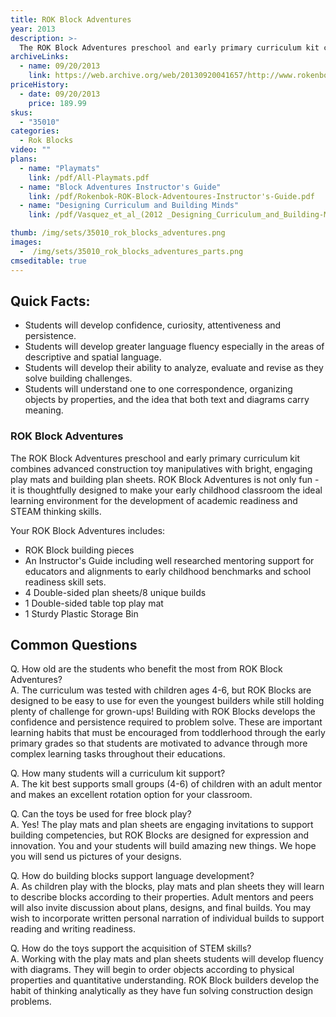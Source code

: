 ```yaml
---
title: ROK Block Adventures
year: 2013
description: >-
  The ROK Block Adventures preschool and early primary curriculum kit combines advanced construction toy manipulatives with bright, engaging play mats and building plan sheets. ROK Block Adventures is not only fun - it is thoughtfully designed to make your early childhood classroom the ideal learning environment for the development of academic readiness and STEAM thinking skills.
archiveLinks:
  - name: 09/20/2013
    link: https://web.archive.org/web/20130920041657/http://www.rokenbok.com/estore/rok-block-adventures/
priceHistory:
  - date: 09/20/2013
    price: 189.99
skus:
  - "35010"
categories: 
  - Rok Blocks
video: ""
plans:
  - name: "Playmats"
    link: /pdf/All-Playmats.pdf
  - name: "Block Adventures Instructor's Guide"
    link: /pdf/Rokenbok-ROK-Block-Adventoures-Instructor's-Guide.pdf
  - name: "Designing Curriculum and Building Minds"
    link: /pdf/Vasquez_et_al_(2012 _Designing_Curriculum_and_Building-Minds.pdf

thumb: /img/sets/35010_rok_blocks_adventures.png
images:
  -  /img/sets/35010_rok_blocks_adventures_parts.png
cmseditable: true
---
```

## Quick Facts:
  - Students will develop confidence, curiosity, attentiveness and persistence.
  - Students will develop greater language fluency especially in the areas of descriptive and spatial language.
  - Students will develop their ability to analyze, evaluate and revise as they solve building challenges.
  - Students will understand one to one correspondence, organizing objects by properties, and the idea that both text and diagrams carry meaning.

### ROK Block Adventures

The ROK Block Adventures preschool and early primary curriculum kit combines advanced construction toy manipulatives with bright, engaging play mats and building plan sheets. ROK Block Adventures is not only fun - it is thoughtfully designed to make your early childhood classroom the ideal learning environment for the development of academic readiness and STEAM thinking skills.

Your ROK Block Adventures includes:

  - ROK Block building pieces
  - An Instructor's Guide including well researched mentoring support for educators and alignments to early childhood benchmarks and school readiness skill sets.
  - 4 Double-sided plan sheets/8 unique builds
  - 1 Double-sided table top play mat
  - 1 Sturdy Plastic Storage Bin

## Common Questions
Q. How old are the students who benefit the most from ROK Block Adventures?    
A. The curriculum was tested with children ages 4-6, but ROK Blocks are designed to be easy to use for even the youngest builders while still holding plenty of challenge for grown-ups! Building with ROK Blocks develops the confidence and persistence required to problem solve. These are important learning habits that must be encouraged from toddlerhood through the early primary grades so that students are motivated to advance through more complex learning tasks throughout their educations.

Q. How many students will a curriculum kit support?    
A. The kit best supports small groups (4-6) of children with an adult mentor and makes an excellent rotation option for your classroom.

Q. Can the toys be used for free block play?    
A. Yes! The play mats and plan sheets are engaging invitations to support building competencies, but ROK Blocks are designed for expression and innovation. You and your students will build amazing new things. We hope you will send us pictures of your designs.

Q. How do building blocks support language development?    
A. As children play with the blocks, play mats and plan sheets they will learn to describe blocks according to their properties. Adult mentors and peers will also invite discussion about plans, designs, and final builds. You may wish to incorporate written personal narration of individual builds to support reading and writing readiness.

Q. How do the toys support the acquisition of STEM skills?    
A. Working with the play mats and plan sheets students will develop fluency with diagrams. They will begin to order objects according to physical properties and quantitative understanding. ROK Block builders develop the habit of thinking analytically as they have fun solving construction design problems.
